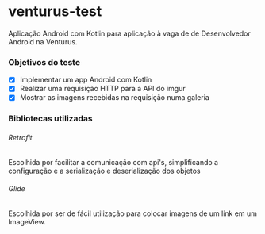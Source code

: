 # venturus-test

Aplicação Android com Kotlin para aplicação à vaga de de Desenvolvedor Android na Venturus.

### Objetivos do teste

- [x] Implementar um app Android com Kotlin
- [x] Realizar uma requisição HTTP para a API do imgur
- [x] Mostrar as imagens recebidas na requisição numa galeria

### Bibliotecas utilizadas

###### Retrofit
Escolhida por facilitar a comunicação com api's, simplificando a configuração e a serialização e deserialização dos objetos
###### Glide
Escolhida por ser de fácil utilização para colocar imagens de um link em um ImageView.
